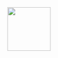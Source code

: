 <div id="header" align="center">
  <img src="https://64.media.tumblr.com/95c965a37d17852255d1381f99559dc8/tumblr_nwh316eI561sa67qgo1_500.gifv" width="100"/>
</div>
 <img src="https://komarev.com/ghpvc/?username=Claptrap-the-robrot&style=for-the-badge&color=yellow" alt=""/>
